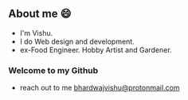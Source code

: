 ## About me 😄

- I'm Vishu.
- I do Web design and development.
- ex-Food Engineer. Hobby Artist and Gardener.

### Welcome to my Github

- reach out to me bhardwajvishu@protonmail.com
